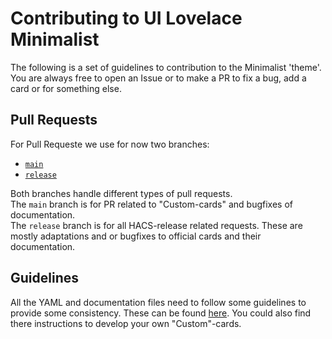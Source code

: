 # Contributing to UI Lovelace Minimalist

The following is a set of guidelines to contribution to the Minimalist 'theme'. You are always free to open an Issue or to make a PR to fix a bug, add a card or for something else.

## Pull Requests

For Pull Requeste we use for now two branches:

- [`main`](https://github.com/UI-Lovelace-Minimalist/UI)
- [`release`](https://github.com/UI-Lovelace-Minimalist/UI/tree/release)

Both branches handle different types of pull requests. <br>
The `main` branch is for PR related to "Custom-cards" and bugfixes of documentation. <br>
The `release` branch is for all HACS-release related requests.
These are mostly adaptations and or bugfixes to official cards and their documentation.

## Guidelines

All the YAML and documentation files need to follow some guidelines to provide some consistency. These can be found [here](https://ui-lovelace-minimalist.github.io/UI/development/custom_cards/). You could also find there instructions to develop your own "Custom"-cards.
